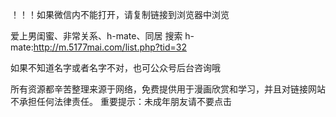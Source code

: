 ！！！如果微信内不能打开，请复制链接到浏览器中浏览

爱上男闺蜜、非常关系、h-mate、同居 搜索 h-mate:http://m.5177mai.com/list.php?tid=32

如果不知道名字或者名字不对，也可公众号后台咨询哦

所有资源都辛苦整理来源于网络，免费提供用于漫画欣赏和学习，并且对链接网站不承担任何法律责任。 重要提示：未成年朋友请不要点击
